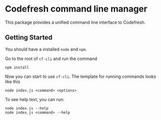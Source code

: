 # Codefresh command line manager
This package provides a unified command line interface to Codefresh.

## Getting Started
You should have a installed `node` and `npm`.

Go to the root of `cf-cli` and run the command 

```
npm install
```

Now you can start to use `cf-cli`. The template for running commands looks like this

```
node index.js <command> <options>
```

To see help text, you can run:

```
node index.js --help
node index.js <command> --help
```
